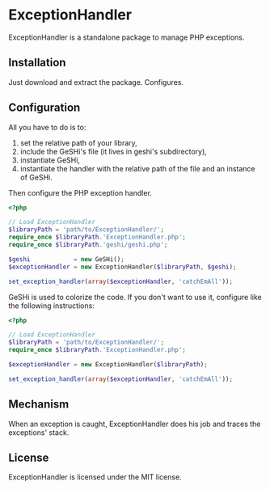 ExceptionHandler
================

ExceptionHandler is a standalone package to manage PHP exceptions.

## Installation

Just download and extract the package. Configures.

## Configuration

All you have to do is to:

1.    set the relative path of your library,
2.    include the GeSHi's file (it lives in geshi's subdirectory),
3.    instantiate GeSHi,
4.    instantiate the handler with the relative path of the file and an instance of GeSHi.

Then configure the PHP exception handler.

```php
<?php

// Load ExceptionHandler
$libraryPath = 'path/to/ExceptionHandler/';
require_once $libraryPath.'ExceptionHandler.php';
require_once $libraryPath.'geshi/geshi.php';

$geshi            = new GeSHi();
$exceptionHandler = new ExceptionHandler($libraryPath, $geshi);

set_exception_handler(array($exceptionHandler, 'catchEmAll'));

```

GeSHi is used to colorize the code. If you don't want to use it, configure like the following instructions:

```php
<?php

// Load ExceptionHandler
$libraryPath = 'path/to/ExceptionHandler/';
require_once $libraryPath.'ExceptionHandler.php';

$exceptionHandler = new ExceptionHandler($libraryPath);

set_exception_handler(array($exceptionHandler, 'catchEmAll'));

```

## Mechanism

When an exception is caught, ExceptionHandler does his job and traces the exceptions' stack.


## License

ExceptionHandler is licensed under the MIT license.
